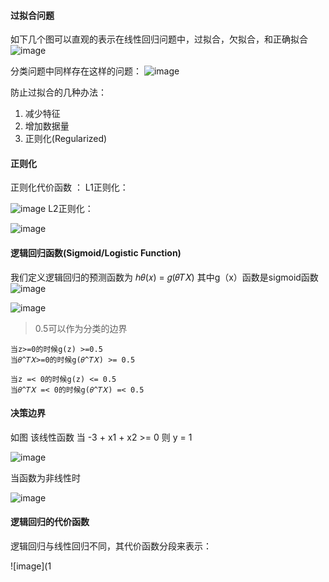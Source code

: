 #### 过拟合问题
如下几个图可以直观的表示在线性回归问题中，过拟合，欠拟合，和正确拟合
![image]()

分类问题中同样存在这样的问题：
![image]()

防止过拟合的几种办法：
1. 减少特征
2. 增加数据量
3. 正则化(Regularized)

#### 正则化
正则化代价函数 ：
L1正则化：

![image](4)
L2正则化：

![image](3)

#### 逻辑回归函数(Sigmoid/Logistic Function)
我们定义逻辑回归的预测函数为 ℎ𝜃(𝑥) = 𝑔(𝜃𝑇𝑋)
其中g（x）函数是sigmoid函数
![image](5)


![image](6)

> 0.5可以作为分类的边界

    当z>=0的时候g(z) >=0.5
    当𝜃^𝑇𝑋>=0的时候g(𝜃^𝑇𝑋) >= 0.5

    当z =< 0的时候g(z) <= 0.5
    当𝜃^𝑇𝑋 =< 0的时候g(𝜃^𝑇𝑋) =< 0.5

#### 决策边界
如图 该线性函数 当 -3 + x1 + x2 >= 0 则 y = 1

![image](7)

当函数为非线性时

![image](8)


#### 逻辑回归的代价函数
逻辑回归与线性回归不同，其代价函数分段来表示：

![image](1


